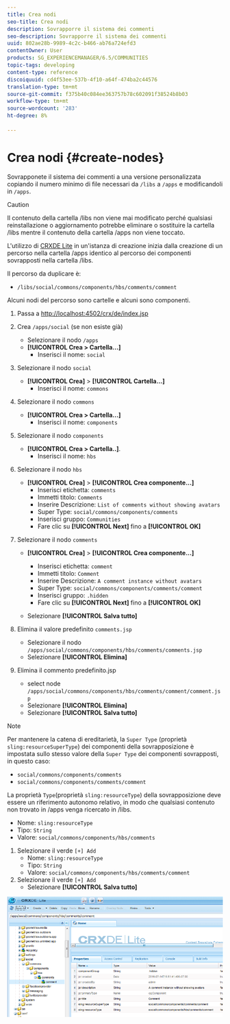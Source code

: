 ```yaml
---
title: Crea nodi
seo-title: Crea nodi
description: Sovrapporre il sistema dei commenti
seo-description: Sovrapporre il sistema dei commenti
uuid: 802ae28b-9989-4c2c-b466-ab76a724efd3
contentOwner: User
products: SG_EXPERIENCEMANAGER/6.5/COMMUNITIES
topic-tags: developing
content-type: reference
discoiquuid: cd4f53ee-537b-4f10-a64f-474ba2c44576
translation-type: tm+mt
source-git-commit: f375b40c084ee363757b78c602091f38524b8b03
workflow-type: tm+mt
source-wordcount: '283'
ht-degree: 8%

---
```



# Crea nodi {#create-nodes}

Sovrapponete il sistema dei commenti a una versione personalizzata copiando il numero minimo di file necessari da `/libs` a `/apps` e modificandoli in `/apps`.

>[!CAUTION]
>
>Il contenuto della cartella /libs non viene mai modificato perché qualsiasi reinstallazione o aggiornamento potrebbe eliminare o sostituire la cartella /libs mentre il contenuto della cartella /apps non viene toccato.

L&#39;utilizzo di [CRXDE Lite](../../help/sites-developing/developing-with-crxde-lite.md) in un&#39;istanza di creazione inizia dalla creazione di un percorso nella cartella /apps identico al percorso dei componenti sovrapposti nella cartella /libs.

Il percorso da duplicare è:

* `/libs/social/commons/components/hbs/comments/comment`

Alcuni nodi del percorso sono cartelle e alcuni sono componenti.

1. Passa a [http://localhost:4502/crx/de/index.jsp](http://localhost:4502/crx/de/index.jsp)
1. Crea `/apps/social` (se non esiste già)
   * Selezionare il nodo `/apps`
   * **[!UICONTROL Crea > Cartella...]**
      * Inserisci il nome: `social`
1. Selezionare il nodo `social`
   * **[!UICONTROL Crea]**  >  **[!UICONTROL Cartella...]**
      * Inserisci il nome: `commons`
1. Selezionare il nodo `commons`
   * **[!UICONTROL Crea > Cartella...]**
      * Inserisci il nome: `components`
1. Selezionare il nodo `components`
   * **[!UICONTROL Crea > Cartella..]**.
      * Inserisci il nome: `hbs`
1. Selezionare il nodo `hbs`
   * **[!UICONTROL Crea]**  >  **[!UICONTROL Crea componente...]**
      * Inserisci etichetta: `comments`
      * Immetti titolo: `Comments`
      * Inserire Descrizione: `List of comments without showing avatars`
      * Super Type: `social/commons/components/comments`
      * Inserisci gruppo: `Communities`
      * Fare clic su **[!UICONTROL Next]** fino a **[!UICONTROL OK]**
1. Selezionare il nodo `comments`

   * **[!UICONTROL Crea]**  >  **[!UICONTROL Crea componente...]**

      * Inserisci etichetta: `comment`
      * Immetti titolo: `Comment`
      * Inserire Descrizione: `A comment instance without avatars`
      * Super Type: `social/commons/components/comments/comment`
      * Inserisci gruppo: `.hidden`
      * Fare clic su **[!UICONTROL Next]** fino a **[!UICONTROL OK]**
   * Selezionare **[!UICONTROL Salva tutto]**
1. Elimina il valore predefinito `comments.jsp`
   * Selezionare il nodo `/apps/social/commons/components/hbs/comments/comments.jsp`
   * Selezionare **[!UICONTROL Elimina]**
1. Elimina il commento predefinito.jsp
   * select node `/apps/social/commons/components/hbs/comments/comment/comment.jsp`
   * Selezionare **[!UICONTROL Elimina]**
   * Selezionare **[!UICONTROL Salva tutto]**

>[!NOTE]
>
>Per mantenere la catena di ereditarietà, la `Super Type` (proprietà `sling:resourceSuperType`) dei componenti della sovrapposizione è impostata sullo stesso valore della `Super Type` dei componenti sovrapposti, in questo caso:
>
>* `social/commons/components/comments`
>* `social/commons/components/comments/comment`


La proprietà `Type`(proprietà `sling:resourceType`) della sovrapposizione deve essere un riferimento autonomo relativo, in modo che qualsiasi contenuto non trovato in /apps venga ricercato in /libs.
* Nome: `sling:resourceType`
* Tipo: `String`
* Valore: `social/commons/components/hbs/comments`

1. Selezionare il verde `[+] Add`
   * Nome: `sling:resourceType`
   * Tipo: `String`
   * Valore: `social/commons/components/hbs/comments/comment`
1. Selezionare il verde `[+] Add`
   * Selezionare **[!UICONTROL Salva tutto]**

![create-nodes](assets/create-nodes.png)

